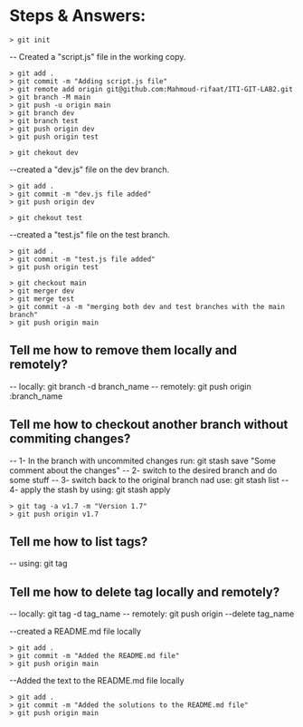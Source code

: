 # Steps & Answers:

```
> git init
```

-- Created a "script.js" file in the working copy.

```
> git add .
> git commit -m "Adding script.js file"
> git remote add origin git@github.com:Mahmoud-rifaat/ITI-GIT-LAB2.git
> git branch -M main
> git push -u origin main
> git branch dev
> git branch test
> git push origin dev
> git push origin test
```

```
> git chekout dev
```

--created a "dev.js" file on the dev branch.

```
> git add .
> git commit -m "dev.js file added"
> git push origin dev
```

```
> git chekout test
```

--created a "test.js" file on the test branch.

```
> git add .
> git commit -m "test.js file added"
> git push origin test
```

```
> git checkout main
> git merger dev
> git merge test
> git commit -a -m "merging both dev and test branches with the main branch"
> git push origin main
```

## Tell me how to remove them locally and remotely?

-- locally: git branch -d branch_name
-- remotely: git push origin :branch_name

## Tell me how to checkout another branch without commiting changes?

-- 1- In the branch with uncommited changes run: git stash save "Some comment about the changes"
-- 2- switch to the desired branch and do some stuff
-- 3- switch back to the original branch nad use: git stash list
-- 4- apply the stash by using: git stash apply

```
> git tag -a v1.7 -m "Version 1.7"
> git push origin v1.7
```

## Tell me how to list tags?

-- using: git tag

## Tell me how to delete tag locally and remotely?

-- locally: git tag -d tag_name
-- remotely: git push origin --delete tag_name

--created a README.md file locally

```
> git add .
> git commit -m "Added the README.md file"
> git push origin main
```

--Added the text to the README.md file locally

```
> git add .
> git commit -m "Added the solutions to the README.md file"
> git push origin main
```
